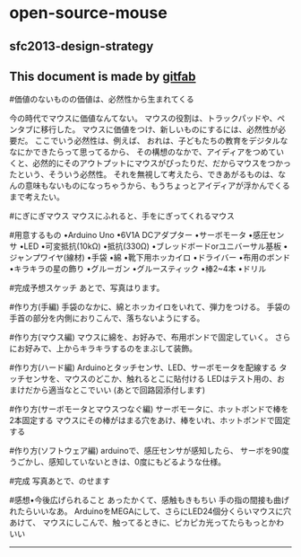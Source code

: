 # open-source-mouse
## sfc2013-design-strategy
This document is made by [gitfab](http://gitfab.org)
---
#価値のないものの価値は、必然性から生まれてくる

今の時代でマウスに価値なんてない。
マウスの役割は、トラックパッドや、ペンタブに移行した。
マウスに価値をつけ、新しいものにするには、必然性が必要だ。
ここでいう必然性は、例えば、
おれは、子どもたちの教育をデジタルななにかできたらって思ってるから、
その構想のなかで、アイディアをつめていくと、必然的にそのアウトプットにマウスがぴったりだ、だからマウスをつかったという、そういう必然性。
それを無視して考えたら、できあがるものは、なんの意味もないものになっちゃうから、もうちょっとアイディアが浮かんでくるまで考えたい。

#にぎにぎマウス
マウスにふれると、手をにぎってくれるマウス

#用意するもの
•Arduino Uno
•6V1A DCアダプター
•サーボモータ
•感圧センサ
•LED
•可変抵抗(10kΩ)
•抵抗(330Ω)
•ブレッドボードorユニバーサル基板
•ジャンプワイヤ(線材)
•手袋
•綿
•靴下用ホッカイロ
•ドライバー
•布用のボンド
•キラキラの星の飾り
•グルーガン
•グルースティック
•棒2~4本
•ドリル

#完成予想スケッチ
あとで、写真はります。

#作り方(手編)
手袋のなかに、綿とホッカイロをいれて、弾力をつける。
手袋の手首の部分を内側におりこんで、落ちないようにする。

#作り方(マウス編)
マウスに綿を、お好みで、布用ボンドで固定していく。
さらにお好みで、上からキラキラするのをまぶして装飾。

#作り方(ハード編)
Arduinoとタッチセンサ、LED、サーボモータを配線する
タッチセンサを、マウスのどこか、触れるとこに貼付ける
LEDはテスト用の、おまけだから適当なとこでいい
(あとで回路図添付します)

#作り方(サーボモータとマウスつなぐ編)
サーボモータに、ホットボンドで棒を2本固定する
マウスにその棒がはまる穴をあけ、棒をいれ、ホットボンドで固定する

#作り方(ソフトウェア編)
arduinoで、感圧センサが感知したら、
サーボを90度うごかし、感知していないときは、0度にもどるような仕様。

#完成
写真あとで、のせます

#感想•今後広げられること
あったかくて、感触もきもちい
手の指の間接も曲げれたらいいなあ。
ArduinoをMEGAにして、さらにLED24個分くらいマウスに穴あけて、
マウスにしこんで、触ってるときに、ピカピカ光ってたらもっとかわいい

---
